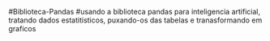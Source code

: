 #Biblioteca-Pandas
#usando a biblioteca pandas para inteligencia artificial, tratando dados estatitisticos, puxando-os das tabelas e tranasformando em graficos
